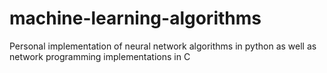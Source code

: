 # machine-learning-algorithms
Personal implementation of neural network algorithms in python as well as network programming implementations in C
